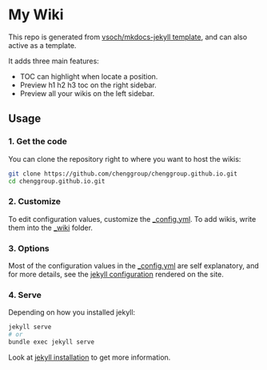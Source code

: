 # My Wiki

This repo is generated from [vsoch/mkdocs-jekyll template](https://github.com/vsoch/mkdocs-jekyll), and can also active as a template.

It adds three main features:

- TOC can highlight when locate a position.
- Preview h1 h2 h3 toc on the right sidebar.
- Preview all your wikis on the left sidebar.

## Usage

### 1. Get the code

You can clone the repository right to where you want to host the wikis:

```bash
git clone https://github.com/chenggroup/chenggroup.github.io.git
cd chenggroup.github.io.git
```

### 2. Customize

To edit configuration values, customize the [_config.yml](https://github.com/xjf729/mywiki/blob/master/_config.yml).
To add wikis, write them into the [_wiki](https://github.com/xjf729/mywiki/tree/master/_wiki) folder. 

### 3. Options

Most of the configuration values in the [_config.yml](https://github.com/xjf729/mywiki/blob/master/_config.yml) are self explanatory,
and for more details, see the [jekyll configuration](https://jekyllrb.com/docs/configuration/)
rendered on the site.

### 4. Serve

Depending on how you installed jekyll:

```bash
jekyll serve
# or
bundle exec jekyll serve
```

Look at [jekyll installation](https://jekyllrb.com/docs/) to get more information.
